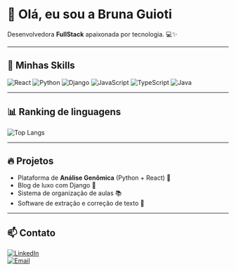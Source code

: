 
# 👋 Olá, eu sou a Bruna Guioti

Desenvolvedora **FullStack** apaixonada por tecnologia. 💻✨

---

## 🚀 Minhas Skills

![React](https://img.shields.io/badge/React-61DAFB?style=for-the-badge&logo=react&logoColor=white)
![Python](https://img.shields.io/badge/Python-3776AB?style=for-the-badge&logo=python&logoColor=white)
![Django](https://img.shields.io/badge/Django-092E20?style=for-the-badge&logo=django&logoColor=white)
![JavaScript](https://img.shields.io/badge/JavaScript-F7DF1E?style=for-the-badge&logo=javascript&logoColor=black)
![TypeScript](https://img.shields.io/badge/TypeScript-3178C6?style=for-the-badge&logo=typescript&logoColor=white)
![Java](https://img.shields.io/badge/Java-007396?style=for-the-badge&logo=java&logoColor=white)

---

## 📊 Ranking de linguagens

![Top Langs](https://github-readme-stats.vercel.app/api/top-langs/?username=bruguioti&layout=compact&theme=react)

---

## 🔥 Projetos

- Plataforma de **Análise Genômica** (Python + React) 🧬  
- Blog de luxo com Django 📰  
- Sistema de organização de aulas 📚  
- Software de extração e correção de texto 📝  

---

## 📫 Contato

[![LinkedIn](https://img.shields.io/badge/LinkedIn-0077B5?style=for-the-badge&logo=linkedin&logoColor=white)](https://www.linkedin.com/in/seu-linkedin)  
[![Email](https://img.shields.io/badge/Email-D14836?style=for-the-badge&logo=gmail&logoColor=white)](mailto:brunaguioti2000@@gmail.com)

